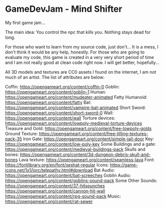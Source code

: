 # GameDevJam - Mind Shifter
My first game jam... 

The main idea: You control the npc that kills you. Nothing stays dead for long.

For those who want to learn from my source code, just don't... It is a mess, I don't think it would be any help, honestly. For those who are going to evaluate my code, this game is created in a very very short period of time and I am not really good at clean code right now. I will get better, hopefully... 

All 3D models and textures are CC0 assets I found on the internet, I am not much of an artist. The list of attributes are below: 

Coffin: https://opengameart.org/content/coffin-0
Goblin: https://opengameart.org/content/goblin-1
Human: https://opengameart.org/content/mudeater-animated
Fatty Humanoid: https://opengameart.org/content/fatty
Bat: https://opengameart.org/content/vampire-bat-animated
Short Sword: https://opengameart.org/content/short-sword-0
Wall: https://opengameart.org/content/wall
Torture devices: https://opengameart.org/content/lowpoly-medieval-torture-devices
Treasure and Gold:  https://opengameart.org/content/free-lowpoly-golds
Ground Texture: https://opengameart.org/content/free-tilling-textures-pack-35
Iron Gate: https://opengameart.org/content/simple-jail-door
Key: https://opengameart.org/content/low-poly-key
Some Buildings and a gate: https://opengameart.org/content/medieval-buildings-pack
Skulls and bones: https://opengameart.org/content/3d-dungeon-debris-skull-and-bones
Lava texture: https://opengameart.org/content/seamless-lava
Font: https://fontlibrary.org/en/font/seshat-regular
Icons: https://game-icons.net/1x1/lorc/telepathy.html#download
Bat Audio: https://opengameart.org/content/bat-screeches
Goblin Audio: https://opengameart.org/content/goblins-sound-pack
Some Other Sounds:
https://opengameart.org/content/37-hitspunches
https://opengameart.org/content/cannon-hit-wall
https://opengameart.org/content/rpg-sound-pack
Music: https://opengameart.org/content/rat-sewer

